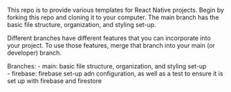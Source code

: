 This repo is to provide various templates for React Native projects. Begin by forking this repo and cloning it to your computer. The main branch has  the basic file structure, organization, and styling set-up.

Different branches have different features that you can incorporate into your project. To use those features, merge that branch into your main (or developer) branch.

Branches:
    - main: basic file structure, organization, and styling set-up  
    - firebase: firebase set-up adn configuration, as well as a test to ensure it is set up with firebase and firestore  
